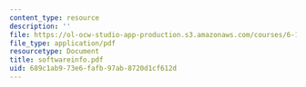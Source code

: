 ```yaml
---
content_type: resource
description: ''
file: https://ol-ocw-studio-app-production.s3.amazonaws.com/courses/6-186-mobile-autonomous-systems-laboratory-january-iap-2005/689c1ab973e6fafb97ab8720d1cf612d_softwareinfo.pdf
file_type: application/pdf
resourcetype: Document
title: softwareinfo.pdf
uid: 689c1ab9-73e6-fafb-97ab-8720d1cf612d
---
```


